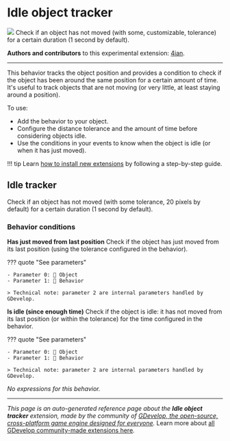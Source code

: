 # Idle object tracker

<img src="https://resources.gdevelop-app.com/assets/Icons/Line Hero Pack/Master/SVG/Movies and Entertainment/Movies and Entertainment_cinema_oscar_movies_award.svg" class="extension-icon"></img>
Check if an object has not moved (with some, customizable, tolerance) for a certain duration (1 second by default).

**Authors and contributors** to this experimental extension: [4ian](https://gd.games/4ian).

---

This behavior tracks the object position and provides a condition to check if the object has been around the same position for a certain amount of time. It's useful to track objects that are not moving (or very little, at least staying around a position).

To use:

* Add the behavior to your object.
* Configure the distance tolerance and the amount of time before considering objects idle.
* Use the conditions in your events to know when the object is idle (or when it has just moved).

!!! tip
    Learn [how to install new extensions](/gdevelop5/extensions/search) by following a step-by-step guide.



## Idle tracker 

Check if an object has not moved (with some tolerance, 20 pixels by default) for a certain duration (1 second by default). 

### Behavior conditions

**Has just moved from last position**
Check if the object has just moved from its last position (using the tolerance configured in the behavior).

??? quote "See parameters"

    - Parameter 0: 👾 Object
    - Parameter 1: 🧩 Behavior

    > Technical note: parameter 2 are internal parameters handled by GDevelop.

**Is idle (since enough time)**
Check if the object is idle: it has not moved from its last position (or within the tolerance) for the time configured in the behavior.

??? quote "See parameters"

    - Parameter 0: 👾 Object
    - Parameter 1: 🧩 Behavior

    > Technical note: parameter 2 are internal parameters handled by GDevelop.

_No expressions for this behavior._



---

*This page is an auto-generated reference page about the **Idle object tracker** extension, made by the community of [GDevelop, the open-source, cross-platform game engine designed for everyone](https://gdevelop.io/).* Learn more about [all GDevelop community-made extensions here](/gdevelop5/extensions).